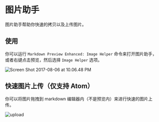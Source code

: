 # 图片助手

图片助手帮助你快速的拷贝以及上传图片。

## 使用

你可以运行 `Markdown Preview Enhanced: Image Helper` 命令来打开图片助手，或者右键点击预览，然后选择 `Image Helper` 选项。

![Screen Shot 2017-08-06 at 10.06.48 PM](https://i.loli.net/2017/08/07/5987d95bae68b.png)

## 快速图片上传（仅支持 Atom）

你可以将图片拖拽到 markdown 编辑器内（不是预览内）来进行快速的图片上传。

![upload](https://i.loli.net/2017/08/07/5987db34cb33c.gif)
